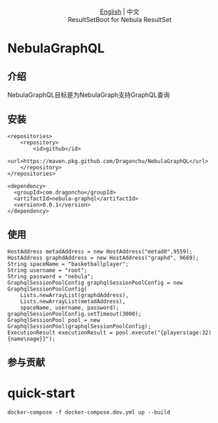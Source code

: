 <p align="center">
  <br>  <a href="README-CN.md">English</a> | 中文
  <br>ResultSetBoot for Nebula ResultSet<br>
</p>

# NebulaGraphQL

## 介绍

NebulaGraphQL目标是为NebulaGraph支持GraphQL查询

## 安装

```
<repositories>
    <repository>
        <id>github</id>
        <url>https://maven.pkg.github.com/Dragonchu/NebulaGraphQL</url>
    </repository>
</repositories>
```
```
<dependency>
  <groupId>com.dragonchu</groupId>
  <artifactId>nebula-graphql</artifactId>
  <version>0.0.1</version>
</dependency>
```

## 使用
```
HostAddress metadAddress = new HostAddress("metad0",9559);
HostAddress graphdAddress = new HostAddress("graphd", 9669);
String spaceName = "basketballplayer";
String username = "root";
String password = "nebula";
GraphqlSessionPoolConfig graphqlSessionPoolConfig = new GraphqlSessionPoolConfig(
    Lists.newArrayList(graphdAddress), 
    Lists.newArrayList(metadAddress), 
    spaceName, username, password);
graphqlSessionPoolConfig.setTimeout(3000);
GraphqlSessionPool pool = new GraphqlSessionPool(graphqlSessionPoolConfig);
ExecutionResult executionResult = pool.execute("{players(age:32){name\nage}}");
```

## 参与贡献
# quick-start
```
docker-compose -f docker-compose.dev.yml up --build
```
